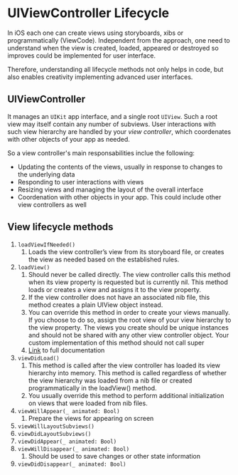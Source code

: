 # UIViewController Lifecycle

In iOS each one can create views using storyboards, xibs or programmatically (ViewCode).
Independent from the approach, one need to understand when the view is created, loaded, appeared or destroyed so improves could be implemented for user interface.

Therefore, understanding all lifecycle methods not only helps in code, but also enables creativity implementing advanced user interfaces.

## UIViewController

It manages an `UIKit` app interface, and a single root `UIView`. Such a root view may itself contain any number of subviews. User interactions with such view hierarchy are handled by your _view controller_, which coordenates with other objects of your app as needed.

So a view controller's main responsabilities inclue the following:

- Updating the contents of the views, usually in response to changes to the underlying data
- Responding to user interactions with views
- Resizing views and managing the layout of the overall interface
- Coordenation with other objects in your app. This could include other view controllers as well

## View lifecycle methods

1. `loadViewIfNeeded()`
   1. Loads the view controller’s view from its storyboard file, or creates the view as needed based on the established rules.
2. `loadView()`
   1. Should never be called directly. The view controller calls this method when its view property is requested but is currently nil. This method loads or creates a view and assigns it to the view property.
   2. If the view controller does not have an associated nib file, this method creates a plain UIView object instead.
   3. You can override this method in order to create your views manually. If you choose to do so, assign the root view of your view hierarchy to the view property. The views you create should be unique instances and should not be shared with any other view controller object. Your custom implementation of this method should not call super
   4. [Link](https://developer.apple.com/documentation/uikit/uiviewcontroller/1621454-loadview) to full documentation
3. `viewDidLoad()`
   1. This method is called after the view controller has loaded its view hierarchy into memory. This method is called regardless of whether the view hierarchy was loaded from a nib file or created programmatically in the loadView() method. 
   2. You usually override this method to perform additional initialization on views that were loaded from nib files.
4. `viewWillAppear(_ animated: Bool)`
   1. Prepare the views for appearing on screen
5. `viewWillLayoutSubviews()`
6. `viewDidLayoutSubviews()`
7. `viewDidAppear(_ animated: Bool)`
8. `viewWillDisappear(_ animated: Bool)`
   1. Should be used to save changes or other state information
9. `viewDidDisappear(_ animated: Bool)`

